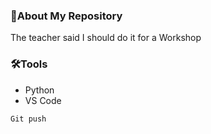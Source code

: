 ### 🎯About My Repository
The teacher said I should do it for a Workshop

### 🛠Tools
- Python
- VS Code

```
Git push
```
